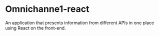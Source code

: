 # Omnichanne1-react
An application that presents information from different APIs in one place using React on the front-end.
